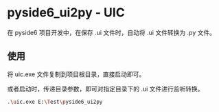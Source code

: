 # pyside6_ui2py - UIC
在 pyside6 项目开发中，在保存 .ui 文件时，自动将 .ui 文件转换为 .py 文件。

## 使用
将 uic.exe 文件复制到项目根目录，直接启动即可。

或者启动时，传递目录参数，即可对指定目录下的 .ui 文件进行监听转换。
```bash
.\uic.exe E:\Test\pyside6_ui2py
```